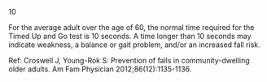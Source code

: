 10

For the average adult over the age of 60, the normal time required for the Timed Up and Go test is 10 seconds. A time longer than 10 seconds may indicate weakness, a balance or gait problem, and/or an increased fall risk.

Ref:  Croswell J, Young-Rok S: Prevention of falls in community-dwelling older adults. Am Fam Physician 2012;86(12):1135-1136.